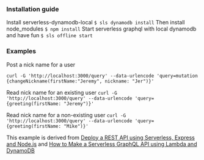 ### Installation guide
Install serverless-dynamodb-local
`$ sls dynamodb install`
Then install node_modules
`$ npm install`
Start serverless graphql with local dynamodb and have fun
`$ sls offline start`

### Examples
Post a nick name for a user

`curl -G 'http://localhost:3000/query' --data-urlencode 'query=mutation {changeNickname(firstName:"Jeremy", nickname: "Jer")}'`

Read nick name for an existing user 
`curl -G 'http://localhost:3000/query' --data-urlencode 'query={greeting(firstName: "Jeremy")}'`

Read nick name for a non-existing user 
`curl -G 'http://localhost:3000/query' --data-urlencode 'query={greeting(firstName: "Mike")}'`

This example is derived from 
[Deploy a REST API using Serverless, Express and Node.js](https://serverless.com/blog/serverless-express-rest-api/ "Deploy a REST API using Serverless, Express and Node.js") 
and 
[How to Make a Serverless GraphQL API using Lambda and DynamoDB](https://serverless.com/blog/make-serverless-graphql-api-using-lambda-dynamodb/ "How to Make a Serverless GraphQL API using Lambda and DynamoDB")